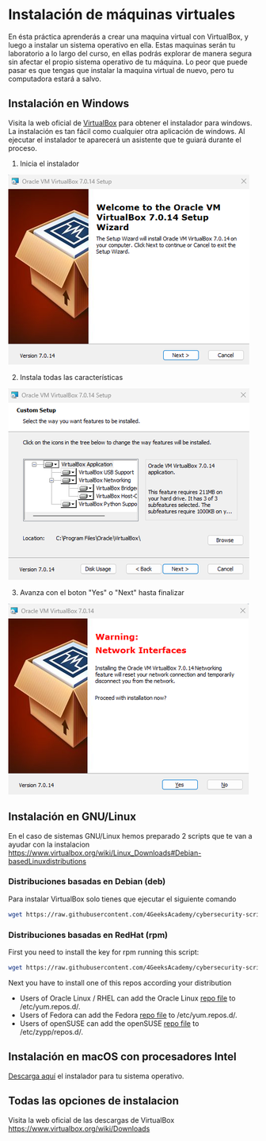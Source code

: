 # Instalación de máquinas virtuales

En ésta práctica aprenderás a crear una maquina virtual con VirtualBox, y luego a instalar un sistema operativo en ella. Estas maquinas serán tu laboratorio a lo largo del curso, en ellas podrás explorar de manera segura sin afectar el propio sistema operativo de tu máquina. Lo peor que puede pasar es que tengas que instalar la maquina virtual de nuevo, pero tu computadora estará a salvo.

## Instalación en Windows

Visita la web oficial de [VirtualBox](https://www.virtualbox.org/wiki/Downloads) para obtener el instalador para windows. La instalación es tan fácil como cualquier otra aplicación de windows. Al ejecutar el instalador te aparecerá un asistente que te guiará durante el proceso.

1. Inicia el instalador

![Inicio de instalador](../../.learn/assets/vbinstall1.png)

2. Instala todas las características

![Inicio de instalador](../../.learn/assets/vbinstall2.png)

3. Avanza con el boton "Yes" o "Next" hasta finalizar

![Inicio de instalador](../../.learn/assets/vbinstall3.png)


## Instalación en GNU/Linux

En el caso de sistemas GNU/Linux hemos preparado 2 scripts que te van a ayudar con la instalacion 
https://www.virtualbox.org/wiki/Linux_Downloads#Debian-basedLinuxdistributions

### Distribuciones basadas en Debian (deb)

Para instalar VirtualBox solo tienes que ejecutar el siguiente comando

```bash
wget https://raw.githubusercontent.com/4GeeksAcademy/cybersecurity-scripts/main/installing-virtualbox-linux-debian/install-virtualbox.sh -O - | sudo sh
```

### Distribuciones basadas en RedHat (rpm)

First you need to install the key for rpm running this script:

```bash
wget https://raw.githubusercontent.com/4GeeksAcademy/cybersecurity-scripts/main/installing-virtualbox-linux-debian/install-virtualbox.sh -O - | sudo sh
```
Next you have to install one of this repos according your distribution

- Users of Oracle Linux / RHEL can add ​the Oracle Linux [repo file](https://download.virtualbox.org/virtualbox/rpm/el/virtualbox.repo) to /etc/yum.repos.d/.
- Users of Fedora can add ​the Fedora [repo file](https://download.virtualbox.org/virtualbox/rpm/fedora/virtualbox.repo) to /etc/yum.repos.d/.
- Users of openSUSE can add ​the openSUSE [repo file](https://download.virtualbox.org/virtualbox/rpm/opensuse/virtualbox.repo) to /etc/zypp/repos.d/.

## Instalación en macOS con procesadores Intel

[Descarga aquí](https://download.virtualbox.org/virtualbox/7.0.14/VirtualBox-7.0.14-161095-OSX.dmg) el instalador para tu sistema operativo.

## Todas las opciones de instalacion

Visita la web oficial de las descargas de VirtualBox
https://www.virtualbox.org/wiki/Downloads